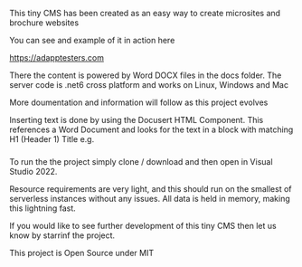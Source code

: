 This tiny CMS has been created as an easy way to create microsites and brochure websites

You can see and example of it in action here

https://adapptesters.com

There the content is powered by Word DOCX files in the docs folder. The server code is .net6 cross platform and works on Linux, Windows and Mac

More doumentation and information will follow as this project evolves

Inserting text is done by using the Docusert HTML Component. This references a Word Document and looks for the text in a block with matching H1 (Header 1) Title e.g.

<div class="col-sm-12 col-md-6">
    <h3><Docusert DocSelect="Page3.docx" BlockSelect="Block1Title"></Docusert></h3>
    <p><Docusert DocSelect="Page3.docx" BlockSelect="Block1Text"></Docusert></p>
</div>

To run the the project simply clone / download and then open in Visual Studio 2022.

Resource requirements are very light, and this should run on the smallest of serverless instances without any issues. All data is held in memory, making this lightning fast.

If you would like to see further development of this tiny CMS then let us know by starrinf the project.

This project is Open Source under MIT

